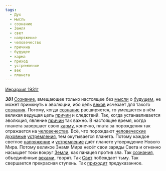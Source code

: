```yaml
---
tags:
  - Дух
  - мысль
  - сознание
  - Земля
  - свет
  - напряжение
  - человечество
  - причина
  - будущее
  - карма
  - приход
  - устремление
  - век
  - планета
---
```


[Иерархия 1931г](/agni/1931)

___381___
[Сознание](/tag/#[сознание](/tag/#сознание)), вмещающее только настоящее без [мысли](/tag/#мысль) о [будущем](/tag/#будущее), не может примкнуть к эволюции, ибо цепь [веков](/tag/#век) исчезает для такого [сознания](/tag/#[сознание](/tag/#сознание)). Потому, когда [сознание](/tag/#сознание) расширяется, то умещается в нём великая ведущая цепь [причин](/tag/#причина) и следствий. Так, когда устанавливается эволюция, явление [причин](/tag/#причина) так важно. В настоящее время, когда планета завершает свою [карму](/tag/#карма), конечно, плата за порождения так отражается на [человечестве](/tag/#человечество). Всё, что порождают [человеческие](/tag/#человечество) [духовные](/tag/#Дух) [устремления](/tag/#[устремление](/tag/#устремление)), тем окутывается планета. Потому каждое светлое [напряжение](/tag/#напряжение) и [устремление](/tag/#устремление) даёт планете утверждение Нового Мира. Потому великое Знамя Мира несёт свои заряды Света и огненно насыщает токи вокруг [Земли](/tag/#Земля), как панацея против зла. Так [сознания](/tag/#[сознание](/tag/#сознание)), объединённые [веками](/tag/#век), творят. Так [Свет](/tag/#свет) побеждает тьму. Так свершается прекрасная ступень. Так [приходит](/tag/#приход) предуказанное.   

